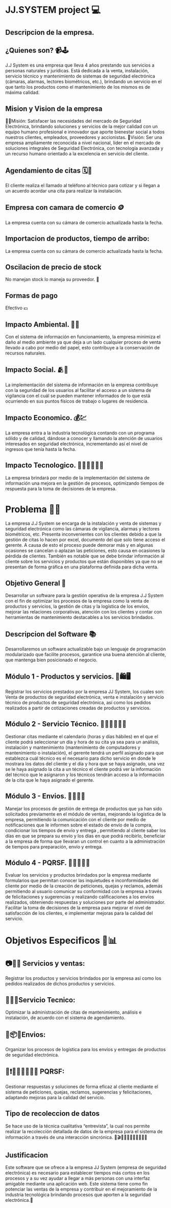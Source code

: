 # JJ.SYSTEM project 💻
## Descripcion de la empresa.
## ¿Quienes son? 📹🕹️
J.J System es una empresa que lleva 4 años prestando sus servicios a personas naturales y jurídicas. Está dedicada a la venta, instalación, servicio técnico y mantenimiento de sistemas de seguridad electrónica (cámaras, alarmas, lectores biométricos, etc.), brindando un servicio en el que tanto los productos como el mantenimiento de los mismos es de máxima calidad.
## Mision y Vision de la empresa
💪🏼Misión: Satisfacer las necesidades del mercado de Seguridad Electrónica, brindando soluciones y servicios de la mejor calidad con un equipo humano profesional e innovador que aporte bienestar social a todos nuestros clientes, empleados, proveedores y accionistas.
👀Visión: Ser una empresa ampliamente reconocida a nivel nacional, líder en el mercado de soluciones integrales de Seguridad Electrónica, con tecnología avanzada y un recurso humano orientado a la excelencia en servicio del cliente.
## Agendamiento de citas 🗓️📒
El cliente realiza el llamado al teléfono al técnico para cotizar y si llegan a un acuerdo acordar una cita para realizar la instalación.
## Empresa con camara de comercio 🪙
La empresa cuenta con su cámara de comercio actualizada hasta la fecha.
## Importacion de productos, tiempo de arribo:
La empresa cuenta con su cámara de comercio actualizada hasta la fecha.
## Oscilacion de precio de stock
No manejan stock lo maneja su proveedor. 📌
## Formas de pago
Efectivo 💵

## Impacto Ambiental. 🍃🌱
Con el sistema de información en funcionamiento, la empresa minimiza el daño al medio ambiente ya que deja a un lado cualquier proceso de venta llevado a cabo por medio del papel, esto contribuye a la conservación de recursos naturales.
## Impacto Social. 🫂👥
La implementación del sistema de información en la empresa contribuye con la seguridad de los usuarios al facilitar el acceso a un sistema de vigilancia con el cuál se pueden mantener informados de lo que está ocurriendo en sus puntos físicos de trabajo o lugares de residencia.
## Impacto Economico. 💰💹
La empresa entra a la industria tecnológica contando con un programa sólido y de calidad, dándose a conocer y llamando la atención de usuarios interesados en seguridad electrónica, incrementando así el nivel de ingresos que tenía hasta la fecha.
## Impacto Tecnologico. 👩🏼‍💻🧑🏼‍💻
La empresa brindará por medio de la implementación del sistema de información una mejora en la gestión de procesos, optimizando tiempos de respuesta para la toma de decisiones de la empresa.

# Problema 😵‍💫
La empresa J.J System se encarga de la instalación y venta de sistemas y seguridad electrónica como las cámaras de vigilancia, alarmas y lectores biométricos, etc. Presenta inconvenientes con los clientes debido a que la gestión de citas lo hacen por excel, documento del que solo tiene acceso el gerente. A causa de esto el proceso puede demorar más y en algunas ocasiones se  cancelan o aplazan las peticiones, esto causa en ocasiones la pérdida de clientes. También es notable que se debe brindar información al cliente sobre los servicios y productos que están disponibles ya que no se presentan de forma gráfica en una plataforma definida para dicha venta.

## Objetivo General 🎯
Desarrollar un software para la gestión operativa de la empresa J.J System con el fin de optimizar los procesos de la empresa como la venta de productos y servicios, la gestión de citas y la logística de los envíos, mejorar las relaciones corporativas, atención con los clientes y contar con herramientas de mantenimiento destacables a los servicios brindados.

## Descripcion del Software 📚
Desarrollaremos un software actualizable bajo un lenguaje de programación modularizado que facilite procesos, garantice una buena atención al cliente, que mantenga bien posicionado el negocio.

## Módulo 1 - Productos y servicios. 🛒🛍️🖥️
Registrar los servicios prestados por la empresa JJ System, los cuales son: Venta de productos de seguridad electrónica, venta e instalación y servicio técnico de productos de seguridad electrónica, así como los pedidos realizados a partir de cotizaciones creadas de productos y servicios.
## Módulo 2 - Servicio Técnico. 👷🏼‍♀️👷🏻🏢
Gestionar citas mediante el calendario (horas y días hábiles) en el que el cliente podrá seleccionar un día y hora de su cita ya sea para un análisis, instalación y mantenimiento (mantenimiento de computadores y mantenimiento o instalación), el gerente tendrá un perfil asignado para que establezca cuál técnico es el necesario para dicho servicio en donde le mostrara los datos del cliente y el día y hora que se haya asignado, una vez se le haya asignado la cita a un técnico el cliente podrá ver la información del técnico que le asignaron y los técnicos tendrán acceso a la información de la cita que le haya asignado el gerente.
## Módulo 3 - Envios. 📩👷🏾‍♂️
Manejar los procesos de gestión de entrega de productos que ya han sido solicitados previamente en el módulo de ventas, mejorando la logística de la empresa, permitiendo la comunicación con el cliente por medio de notificaciones que le informen sobre el estado de envío de la compra, condicionar los tiempos de envío y entrega , permitiendo al cliente saber los días en que se prepara su envío y los días en que podrá recibirlo, beneficiar a la empresa de forma que llevaran un control en cuanto a la administración de tiempos para preparación, envío y entrega.
## Módulo 4 - PQRSF. 📮👧🏽🧑🏽
Evaluar los servicios y productos brindados por la empresa mediante formularios que permitan conocer las inquietudes e inconformidades del cliente por medio de la creación de peticiones, quejas y reclamos, además permitiendo al usuario comunicar su conformidad con la empresa a través de felicitaciones y sugerencias y realizando calificaciones a los envíos realizados, obteniendo respuestas y soluciones por parte del administrador. Facilitar la toma de decisiones de la empresa para mejorar el nivel de satisfacción de los clientes, e implementar mejoras para la calidad del servicio.

# Objetivos Especificos 📍📊
## 📷📡💡 Servicios y ventas:
Registrar los productos y servicios brindados por la empresa así como los pedidos realizados de dichos productos y servicios.
## 📑🔦🚨Servicio Tecnico:
Optimizar la administración de citas de mantenimiento, análisis e instalación, de acuerdo con el sistema de agendamiento.
## 📨📦📝Envios:
Organizar los procesos de logística para los envíos y entregas de productos de seguridad electrónica.
## 📰❗🙋🏽‍♂️🙋🏽‍♀️ PQRSF:
Gestionar respuestas y soluciones de forma eficaz al cliente mediante el sistema de peticiones, quejas, reclamos, sugerencias y felicitaciones, adaptando mejoras para la calidad del servicio.

## Tipo de recoleccion de datos
Se hace uso de la técnica cualitativa “entrevista”, la cual nos permite realizar la recolección detallada de datos de la empresa para el sistema de información a través de una interacción sincrónica.
🎤🎬👩🏼‍💻👩🏾‍💻👨🏻‍💻
## Justificacion
Este software que se ofrece a la empresa JJ System (empresa de seguridad electrónica) es necesario para establecer tiempos más cortos en los procesos y a su vez ayudar a llegar a más personas con una interfaz amigable mediante una aplicación web. Este sistema tiene como fin potenciar las ventas de la empresa y contribuir en el mejoramiento de la industria tecnológica brindando procesos que aporten a la seguridad electrónica.🤖

